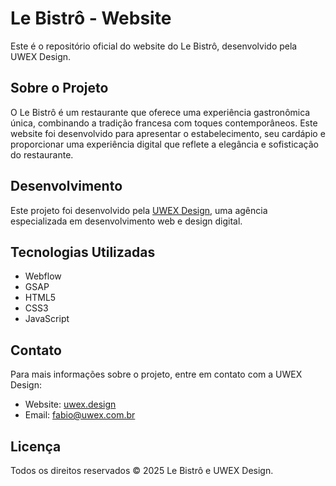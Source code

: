 # Le Bistrô - Website

Este é o repositório oficial do website do Le Bistrô, desenvolvido pela UWEX Design.

## Sobre o Projeto

O Le Bistrô é um restaurante que oferece uma experiência gastronômica única, combinando a tradição francesa com toques contemporâneos. Este website foi desenvolvido para apresentar o estabelecimento, seu cardápio e proporcionar uma experiência digital que reflete a elegância e sofisticação do restaurante.

## Desenvolvimento

Este projeto foi desenvolvido pela [UWEX Design](https://uwex.com.br), uma agência especializada em desenvolvimento web e design digital.

## Tecnologias Utilizadas

- Webflow
- GSAP
- HTML5
- CSS3
- JavaScript

## Contato

Para mais informações sobre o projeto, entre em contato com a UWEX Design:

- Website: [uwex.design](https://uwex.com.br)
- Email: fabio@uwex.com.br

## Licença

Todos os direitos reservados © 2025 Le Bistrô e UWEX Design.

